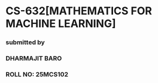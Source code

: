 # CS-632[MATHEMATICS FOR MACHINE LEARNING]

### submitted by
### DHARMAJIT BARO
### ROLL NO: 25MCS102

